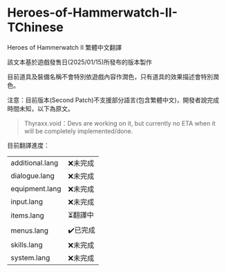 # Heroes-of-Hammerwatch-II-TChinese
Heroes of Hammerwatch II 繁體中文翻譯

該文本基於遊戲發售日(2025/01/15)所發布的版本製作

目前道具及裝備名稱不會特別依遊戲內容作潤色，只有道具的效果描述會特別潤色。

注意：目前版本(Second Patch)不支援部分語言(包含繁體中文)，開發者說完成時間未知，以下為原文。

>Thyraxx.void：Devs are working on it, but currently no ETA when it will be completely implemented/done. 

目前翻譯進度：
<table>
    <tr>
        <td>additional.lang</td>
        <td>❌未完成</td>
    </tr>
    <tr>
        <td>dialogue.lang</td>
        <td>❌未完成</td>
    </tr>
    <tr>
        <td>equipment.lang</td>
        <td>❌未完成</td>
    </tr>
    <tr>
        <td>input.lang</td>
        <td>❌未完成</td>
    </tr>
    <tr>
        <td>items.lang</td>
        <td>⏳翻譯中</td>
    </tr>
    <tr>
        <td>menus.lang</td>
        <td>✔️已完成</td>
    </tr>
    <tr>
        <td>skills.lang</td>
        <td>❌未完成</td>
    </tr>
    <tr>
        <td>system.lang</td>
        <td>❌未完成</td>
    </tr>
</table>


